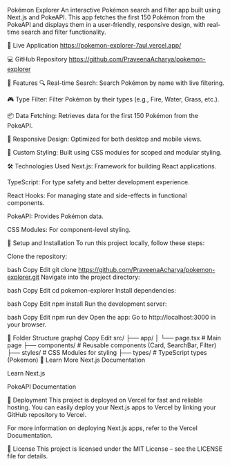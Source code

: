 Pokémon Explorer
An interactive Pokémon search and filter app built using Next.js and PokeAPI. This app fetches the first 150 Pokémon from the PokeAPI and displays them in a user-friendly, responsive design, with real-time search and filter functionality.

🔗 Live Application
https://pokemon-explorer-7aul.vercel.app/

💻 GitHub Repository
https://github.com/PraveenaAcharya/pokemon-explorer

🧩 Features
🔍 Real-time Search: Search Pokémon by name with live filtering.

🎮 Type Filter: Filter Pokémon by their types (e.g., Fire, Water, Grass, etc.).

📦 Data Fetching: Retrieves data for the first 150 Pokémon from the PokeAPI.

📱 Responsive Design: Optimized for both desktop and mobile views.

🎨 Custom Styling: Built using CSS modules for scoped and modular styling.

🛠️ Technologies Used
Next.js: Framework for building React applications.

TypeScript: For type safety and better development experience.

React Hooks: For managing state and side-effects in functional components.

PokeAPI: Provides Pokémon data.

CSS Modules: For component-level styling.

🧪 Setup and Installation
To run this project locally, follow these steps:

Clone the repository:

bash
Copy
Edit
git clone https://github.com/PraveenaAcharya/pokemon-explorer.git
Navigate into the project directory:

bash
Copy
Edit
cd pokemon-explorer
Install dependencies:

bash
Copy
Edit
npm install
Run the development server:

bash
Copy
Edit
npm run dev
Open the app:
Go to http://localhost:3000 in your browser.

📁 Folder Structure
graphql
Copy
Edit
src/
├── app/
│   └── page.tsx         # Main page
├── components/          # Reusable components (Card, SearchBar, Filter)
├── styles/              # CSS Modules for styling
├── types/               # TypeScript types (Pokemon)
📖 Learn More
Next.js Documentation

Learn Next.js

PokeAPI Documentation

🔧 Deployment
This project is deployed on Vercel for fast and reliable hosting. You can easily deploy your Next.js apps to Vercel by linking your GitHub repository to Vercel.

For more information on deploying Next.js apps, refer to the Vercel Documentation.

📑 License
This project is licensed under the MIT License – see the LICENSE file for details.

